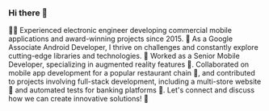### Hi there 👋

👨‍💻 Experienced electronic engineer developing commercial mobile applications and award-winning projects since 2015. 💪 As a Google Associate Android Developer, I thrive on challenges and constantly explore cutting-edge libraries and technologies. 🚀 Worked as a Senior Mobile Developer, specializing in augmented reality features 🌟. Collaborated on mobile app development for a popular restaurant chain 🌮, and contributed to projects involving full-stack development, including a multi-store website 🛒 and automated tests for banking platforms 🚀. Let's connect and discuss how we can create innovative solutions! 🚀
